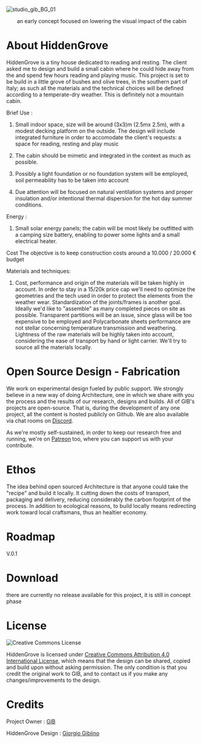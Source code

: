 

![studio_gib_BG_01](https://user-images.githubusercontent.com/97519980/222775561-3e6c7567-f6ca-48ec-80ae-7cdd960cece4.png)
<p align="center">an early concept focused on lowering the visual impact of the cabin </p>


# About HiddenGrove 
HiddenGrove is a tiny house dedicated to reading and resting. The client asked me to design and build a small cabin where he could hide away from the and spend few hours reading and playing music. This project is set to be build in a little grove of bushes and olive trees, in the southern part of Italy; as such all the materials and the technical choices will be defined according to a temperate-dry weather. This is definitely not a mountain cabin.

Brief
Use :
1) Small indoor space, size will be around (3x3)m (2.5mx 2.5m), with a modest decking platform on the outside. The design will include integrated furniture in order to accomodate the client's requests: a space for reading, resting and play music 

2) The cabin should be mimetic and integrated in the context as much as possible. 

4) Possibly a light foundation or no foundation system will be employed, soil permeability has to be taken into account

5) Due attention will be focused on natural ventilation systems and proper insulation and/or intentional thermal dispersion for the hot day summer conditions.


Energy :
1) Small solar energy panels; the cabin will be most likely be outfitted with a camping size battery, enabling to power some lights and a small electrical heater.


Cost
The objective is to keep construction costs around a 10.000 / 20.000 € budget

Materials and techniques:

1) Cost, performance and origin of the materials will be taken highly in account. In order to stay in a 15/20k price cap we'll need to optimize the geometries and the tech used in order to protect the elements from the weather wear. Standardization of the joints/frames is another goal. Ideally we'd like to "assemble" as many completed pieces on site as possible. Transparent partitions will be an issue, since glass will be too expensive to be employed and Polycarbonate sheets performance are not stellar concerning temperature transmission and weathering. Lightness of the raw materials will be highly taken into account, considering the ease of transport by hand or light carrier. 
We'll try to source all the materials locally.


# Open Source Design - Fabrication 
We work on experimental design fueled by public support.
We strongly believe in a new way of doing Architecture, one in which we share with you the process and the results of our research, designs and builds.
All of GIB's projects are open-source. That is, during the development of any one project, all the content is hosted publicly on Github. We are also available via chat rooms on [Discord](https://discord.gg/3Qf9EzJqV9).

As we're mostly self-sustained, in order to keep our research free and running, we're on [Patreon](https://www.patreon.com/StudioGIB) too, where you can support us with your contribute.

# Ethos
The idea behind open sourced Architecture is that anyone could take the "recipe" and build it locally.
It cutting down the costs of transport, packaging and delivery, reducing considerably the carbon footprint of the process.
In addition to ecological reasons, to build locally means redirecting work toward local craftsmans, thus an healtier economy.


# Roadmap
V.0.1


# Download 
there are currently no release available for this project, it is still in concept phase

# License
![Creative Commons License](https://i.creativecommons.org/l/by/4.0/88x31.png)

HiddenGrove is licensed under [Creative Commons Attribution 4.0 International License](https://creativecommons.org/licenses/by/4.0/), which means that the design can be shared, copied and build upon without asking permission. The only condition is that you credit the original work to GIB, and to contact us if you make any changes/improvements to the design.

# Credits

Project Owner : [GIB](http://studiogib.com/)

HiddenGrove Design : [Giorgio Gibiino](https://www.instagram.com/jj_nelson/)
